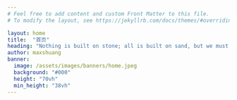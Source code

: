 ```yaml
---
# Feel free to add content and custom Front Matter to this file.
# To modify the layout, see https://jekyllrb.com/docs/themes/#overriding-theme-defaults

layout: home
title:  "首页"
heading: "Nothing is built on stone; all is built on sand, but we must build as if the sand were stone.\n—Jorge Luis Borges"
author: maxshuang
banner:
  image: /assets/images/banners/home.jpeg  
  background: "#000"
  height: "70vh"
  min_height: "38vh"
---
```

